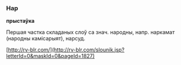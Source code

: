 ### Нар
**прыстаўка**

Першая частка складаных слоў са знач. народны, напр. наркамат (народны камісарыят), нарсуд.

<a rel="author">[http://rv-blr.com/](http://rv-blr.com/slounik.jsp?letterId=0&maskId=0&pageId=1827)</a>
